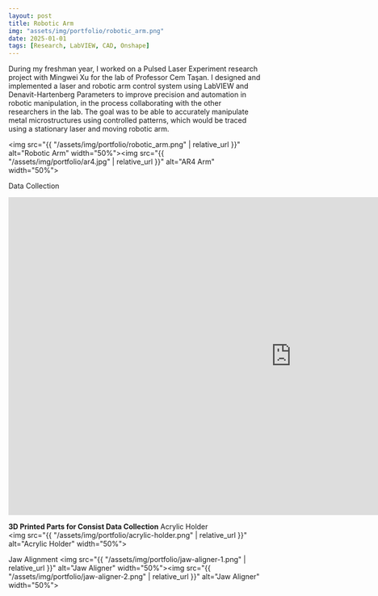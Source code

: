 ```yaml
---
layout: post
title: Robotic Arm
img: "assets/img/portfolio/robotic_arm.png"
date: 2025-01-01
tags: [Research, LabVIEW, CAD, Onshape]
---
```

During my freshman year, I worked on a Pulsed Laser Experiment research project with Mingwei Xu for the lab of Professor Cem Taşan. I designed and implemented a laser and robotic arm control system using LabVIEW and Denavit-Hartenberg Parameters to improve precision and automation in robotic manipulation, in the process collaborating with the other researchers in the lab. The goal was to be able to accurately manipulate metal microstructures using controlled patterns, which would be traced using a stationary laser and moving robotic arm.

<img src="{{ "/assets/img/portfolio/robotic_arm.png" | relative_url }}" alt="Robotic Arm" width="50%"><img src="{{ "/assets/img/portfolio/ar4.jpg" | relative_url }}" alt="AR4 Arm" width="50%">

Data Collection  
<iframe width="1120" height="630"
        src="https://www.youtube.com/embed/EHbC1vgaITA"
        title="YouTube video player"
        frameborder="0"
        allowfullscreen></iframe>

**3D Printed Parts for Consist Data Collection**
Acrylic Holder  
<img src="{{ "/assets/img/portfolio/acrylic-holder.png" | relative_url }}" alt="Acrylic Holder" width="50%">

Jaw Alignment
<img src="{{ "/assets/img/portfolio/jaw-aligner-1.png" | relative_url }}" alt="Jaw Aligner" width="50%"><img src="{{ "/assets/img/portfolio/jaw-aligner-2.png" | relative_url }}" alt="Jaw Aligner" width="50%">
